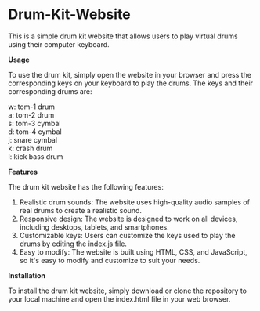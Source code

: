 # Drum-Kit-Website

This is a simple drum kit website that allows users to play virtual drums using their computer keyboard.

<b>Usage</b>

To use the drum kit, simply open the website in your browser and press the corresponding keys on your keyboard to play the drums. The keys and their corresponding drums are:

w: tom-1 drum<br>
a: tom-2 drum<br>
s: tom-3 cymbal<br>
d: tom-4 cymbal<br>
j: snare cymbal<br>
k: crash drum<br>
l: kick bass drum

<b>Features</b>

The drum kit website has the following features:

1. Realistic drum sounds: The website uses high-quality audio samples of real drums to create a realistic sound.
2. Responsive design: The website is designed to work on all devices, including desktops, tablets, and smartphones.
3. Customizable keys: Users can customize the keys used to play the drums by editing the index.js file.
4. Easy to modify: The website is built using HTML, CSS, and JavaScript, so it's easy to modify and customize to suit your needs.

<b>Installation</b>

To install the drum kit website, simply download or clone the repository to your local machine and open the index.html file in your web browser.
